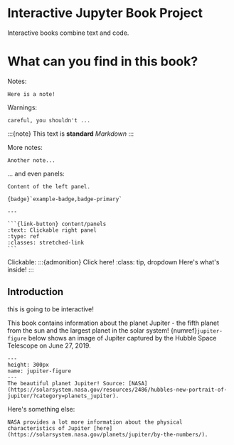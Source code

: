 Interactive Jupyter Book Project
=================================

Interactive books combine text and code.

# What can you find in this book?

Notes:
```{note}
Here is a note!
```

Warnings:
```{warning}
careful, you shouldn't ...
```

:::{note}
This text is **standard** _Markdown_
:::

More notes:
```{note}
Another note...
```

... and even panels:
````{panels}
Content of the left panel.

{badge}`example-badge,badge-primary`

---

```{link-button} content/panels
:text: Clickable right panel
:type: ref
:classes: stretched-link
```

````

Clickable:
:::{admonition} Click here!
:class: tip, dropdown
Here's what's inside!
:::


## Introduction
this is going to be interactive!

This book contains information about the planet Jupiter - the fifth planet from
the sun and the largest planet in the solar system! {numref}`jupiter-figure`
below shows an image of Jupiter captured by the Hubble Space Telescope on
June 27, 2019.

```{figure} https://solarsystem.nasa.gov/system/resources/detail_files/2486_stsci-h-p1936a_1800.jpg
---
height: 300px
name: jupiter-figure
---
The beautiful planet Jupiter! Source: [NASA](https://solarsystem.nasa.gov/resources/2486/hubbles-new-portrait-of-jupiter/?category=planets_jupiter).
```

Here's something else:
```{hint}
NASA provides a lot more information about the physical characteristics of Jupiter [here](https://solarsystem.nasa.gov/planets/jupiter/by-the-numbers/).
```
